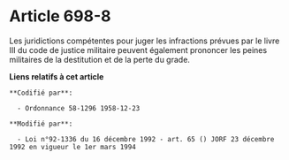 # Article 698-8

Les juridictions compétentes pour juger les infractions prévues par le livre III du code de justice militaire peuvent
également prononcer les peines militaires de la destitution et de la perte du grade.

**Liens relatifs à cet article**

	**Codifié par**:

	  - Ordonnance 58-1296 1958-12-23

	**Modifié par**:

	  - Loi n°92-1336 du 16 décembre 1992 - art. 65 () JORF 23 décembre 1992 en vigueur le 1er mars 1994
